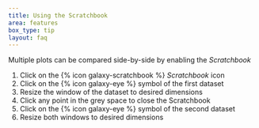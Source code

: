```yaml
---
title: Using the Scratchbook
area: features
box_type: tip
layout: faq
---
```



Multiple plots can be compared side-by-side by enabling the *Scratchbook*
1. Click on the {% icon galaxy-scratchbook %} *Scratchbook* icon
1. Click on the {% icon galaxy-eye %} symbol of the first dataset
1. Resize the window of the dataset to desired dimensions
1. Click any point in the grey space to close the Scratchbook
1. Click on the {% icon galaxy-eye %} symbol of the second dataset
1. Resize both windows to desired dimensions
